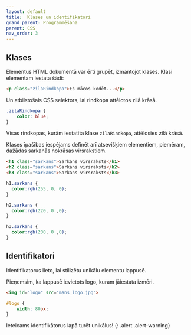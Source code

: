 ```yaml
---
layout: default
title:  Klases un identifikatori
grand_parent: Programmēšana
parent: CSS
nav_order: 3
---
```


## Klases

Elementus HTML dokumentā var ērti grupēt, izmantojot klases. Klasi elementam iestata šādi:

~~~html
<p class="zilaRindkopa">Es mācos kodēt...</p>
~~~

Un atbilstošais CSS selektors, lai rindkopa attēlotos zilā krāsā.

~~~css
.zilaRindkopa { 
    color: blue;
}
~~~

Visas rindkopas, kurām iestatīta klase `zilaRindkopa`, attēlosies zilā krāsā.

Klases īpašības iespējams definēt arī atsevišķiem elementiem, piemēram, dažādas sarkanās nokrāsas virsrakstiem.

~~~html
<h1 class="sarkans">Sarkans virsraksts</h1>
<h2 class="sarkans">Sarkans virsraksts</h2>
<h3 class="sarkans">Sarkans virsraksts</h3>
~~~

~~~css
h1.sarkans {
  color:rgb(255, 0, 0);
}

h2.sarkans {
  color:rgb(220, 0 ,0);
}

h3.sarkans {
  color:rgb(200, 0 ,0);
}
~~~

## Identifikatori

Identifikatorus lieto, lai stilizētu unikālu elementu lappusē.

Pieņemsim, ka lappusē ievietots logo, kuram jāiestata izmēri.

~~~html
<img id="logo" src="mans_logo.jpg">
~~~
~~~css
#logo {
    width: 80px;
}
~~~

Ieteicams identifikātorus lapā turēt unikālus!
{: .alert .alert-warning}



